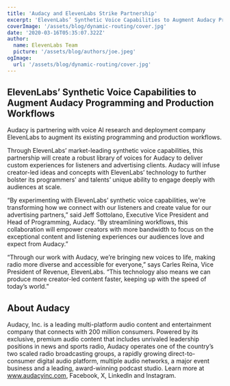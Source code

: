 ```yaml
---
title: 'Audacy and ElevenLabs Strike Partnership'
excerpt: 'ElevenLabs’ Synthetic Voice Capabilities to Augment Audacy Programming and Production Workflows'
coverImage: '/assets/blog/dynamic-routing/cover.jpg'
date: '2020-03-16T05:35:07.322Z'
author:
  name: ElevenLabs Team
  picture: '/assets/blog/authors/joe.jpeg'
ogImage:
  url: '/assets/blog/dynamic-routing/cover.jpg'
---
```


## ElevenLabs’ Synthetic Voice Capabilities to Augment Audacy Programming and Production Workflows

Audacy is partnering with voice AI research and deployment company ElevenLabs to augment its existing programming and production workflows.

Through ElevenLabs’ market-leading synthetic voice capabilities, this partnership will create a robust library of voices for Audacy to deliver custom experiences for listeners and advertising clients. Audacy will infuse creator-led ideas and concepts with ElevenLabs’ technology to further bolster its programmers' and talents’ unique ability to engage deeply with audiences at scale.

“By experimenting with ElevenLabs’ synthetic voice capabilities, we're transforming how we connect with our listeners and create value for our advertising partners,” said Jeff Sottolano, Executive Vice President and Head of Programming, Audacy. “By streamlining workflows, this collaboration will empower creators with more bandwidth to focus on the exceptional content and listening experiences our audiences love and expect from Audacy.”

“Through our work with Audacy, we’re bringing new voices to life, making radio more diverse and accessible for everyone,” says Carles Reina, Vice President of Revenue, ElevenLabs. “This technology also means we can produce more creator-led content faster, keeping up with the speed of today’s world.”

## About Audacy

Audacy, Inc. is a leading multi-platform audio content and entertainment company that connects with 200 million consumers. Powered by its exclusive, premium audio content that includes unrivaled leadership positions in news and sports radio, Audacy operates one of the country’s two scaled radio broadcasting groups, a rapidly growing direct-to-consumer digital audio platform, multiple audio networks, a major event business and a leading, award-winning podcast studio. Learn more at www.audacyinc.com, Facebook, X, LinkedIn and Instagram.
